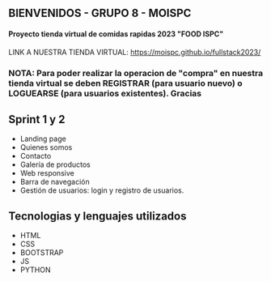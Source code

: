 ## BIENVENIDOS  - GRUPO 8 - MOISPC  
#### Proyecto tienda virtual de comidas rapidas 2023 "FOOD ISPC"      
LINK A NUESTRA TIENDA VIRTUAL: https://moispc.github.io/fullstack2023/
### NOTA: Para poder realizar la operacion de "compra" en nuestra tienda virtual se deben REGISTRAR (para usuario nuevo) o LOGUEARSE (para usuarios existentes). Gracias

## Sprint 1 y 2  
* Landing page
* Quienes somos
* Contacto
* Galería de productos
* Web responsive
* Barra de navegación
* Gestión de usuarios: login y registro de usuarios.

## Tecnologias y lenguajes utilizados
* HTML
* CSS
* BOOTSTRAP
* JS
* PYTHON
